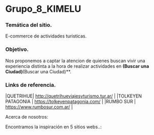 # Grupo_8_KIMELU

### Temática del sitio.
E-commerce de actividades turisticas.


### Objetivo.
Nos proponemos a captar la atencion de quienes buscan vivir una experiencia distinta a la hora de realizar actividades en **(Buscar una Ciudad)**(Buscar una Ciudad)**.
### Links de referencia.

|QUETRIHUE| http://quetrihueviajesyturismo.tur.ar/ |
|TOLKEYEN PATAGONIA | https://tolkeyenpatagonia.com/ |
|RUMBO SUR | https://www.rumbosur.com.ar/ |


Acerca de nosotros:


Encontramos la inspiración en 5 sitios webs..:
